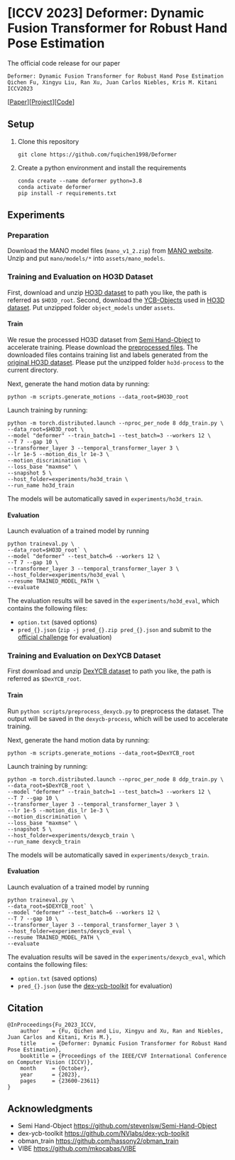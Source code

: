 # [ICCV 2023] Deformer: Dynamic Fusion Transformer for Robust Hand Pose Estimation


The official code release for our paper
```
Deformer: Dynamic Fusion Transformer for Robust Hand Pose Estimation
Qichen Fu, Xingyu Liu, Ran Xu, Juan Carlos Niebles, Kris M. Kitani
ICCV2023
```

[[Paper](https://arxiv.org/abs/2303.04991)][[Project](https://fuqichen1998.github.io/Deformer/)][[Code](https://github.com/fuqichen1998/Deformer)]

## Setup
1. Clone this repository
    ```
    git clone https://github.com/fuqichen1998/Deformer
    ```
2. Create a python environment and install the requirements
    ```
    conda create --name deformer python=3.8
    conda activate deformer
    pip install -r requirements.txt
    ```

## Experiments

### Preparation

Download the MANO model files (`mano_v1_2.zip`) from [MANO website](http://mano.is.tue.mpg.de/). 
Unzip and put `mano/models/*` into `assets/mano_models`. 


### Training and Evaluation on HO3D Dataset

First, download and unzip [HO3D dataset](https://cloud.tugraz.at/index.php/s/9HQF57FHEQxkdcz/download?path=%2F&files=HO3D_v2.zip) to path you like, the path is referred as `$HO3D_root`. Second, download the [YCB-Objects](https://drive.google.com/file/d/1FRoMPOz0jMLimKGRdp_zGzXDiW8XnOFG) 
used in [HO3D dataset](https://www.tugraz.at/index.php?id=40231). Put unzipped folder `object_models` under `assets`. 

#### Train

We resue the processed HO3D dataset from [Semi Hand-Object](https://github.com/stevenlsw/Semi-Hand-Object/tree/master) to accelerate training. 
Please download the [preprocessed files](https://drive.google.com/file/d/1yDOJW1QbEzKjHequi-Kod1Qv6_vL_K1d). 
The downloaded files contains training list and labels generated from the [original HO3D dataset](https://cloud.tugraz.at/index.php/s/9HQF57FHEQxkdcz/download?path=%2F&files=HO3D_v2.zip). 
Please put the unzipped folder `ho3d-process` to the current directory.

Next, generate the hand motion data by running: 
```
python -m scripts.generate_motions --data_root=$HO3D_root
```

Launch training by running:
```
python -m torch.distributed.launch --nproc_per_node 8 ddp_train.py \
--data_root=$HO3D_root \
--model "deformer" --train_batch=1 --test_batch=3 --workers 12 \
--T 7 --gap 10 \
--transformer_layer 3 --temporal_transformer_layer 3 \
--lr 1e-5 --motion_dis_lr 1e-3 \
--motion_discrimination \
--loss_base "maxmse" \
--snapshot 5 \
--host_folder=experiments/ho3d_train \
--run_name ho3d_train
```

The models will be automatically saved in `experiments/ho3d_train`.

#### Evaluation

Launch evaluation of a trained model by running
```
python traineval.py \
--data_root=$HO3D_root` \
--model "deformer" --test_batch=6 --workers 12 \
--T 7 --gap 10 \
--transformer_layer 3 --temporal_transformer_layer 3 \
--host_folder=experiments/ho3d_eval \
--resume TRAINED_MODEL_PATH \
--evaluate
```

The evaluation results will be saved in the `experiments/ho3d_eval`, which contains the following files: 
* `option.txt` (saved options) 
* `pred_{}.json` (```zip -j pred_{}.zip pred_{}.json``` and submit to the [official challenge](https://competitions.codalab.org/competitions/22485?) for evaluation)

### Training and Evaluation on DexYCB Dataset

First download and unzip [DexYCB dataset](https://dex-ycb.github.io/) to path you like, the path is referred as `$DexYCB_root`. 

#### Train

Run `python scripts/preprocess_dexycb.py` to preprocess the dataset. The output will be saved in the `dexycb-process`, which will be used to accelerate training.

Next, generate the hand motion data by running: 
```
python -m scripts.generate_motions --data_root=$DexYCB_root
```

Launch training by running:
```
python -m torch.distributed.launch --nproc_per_node 8 ddp_train.py \
--data_root=$DexYCB_root \
--model "deformer" --train_batch=1 --test_batch=3 --workers 12 \
--T 7 --gap 10 \
--transformer_layer 3 --temporal_transformer_layer 3 \
--lr 1e-5 --motion_dis_lr 1e-3 \
--motion_discrimination \
--loss_base "maxmse" \
--snapshot 5 \
--host_folder=experiments/dexycb_train \
--run_name dexycb_train
```

The models will be automatically saved in `experiments/dexycb_train`.

#### Evaluation

Launch evaluation of a trained model by running
```
python traineval.py \
--data_root=$DEXYCB_root` \
--model "deformer" --test_batch=6 --workers 12 \
--T 7 --gap 10 \
--transformer_layer 3 --temporal_transformer_layer 3 \
--host_folder=experiments/dexycb_eval \
--resume TRAINED_MODEL_PATH \
--evaluate
```

The evaluation results will be saved in the `experiments/dexycb_eval`, which contains the following files: 
* `option.txt` (saved options) 
* `pred_{}.json` (use the [dex-ycb-toolkit](https://github.com/NVlabs/dex-ycb-toolkit) for evaluation)

## Citation
```
@InProceedings{Fu_2023_ICCV,
    author    = {Fu, Qichen and Liu, Xingyu and Xu, Ran and Niebles, Juan Carlos and Kitani, Kris M.},
    title     = {Deformer: Dynamic Fusion Transformer for Robust Hand Pose Estimation},
    booktitle = {Proceedings of the IEEE/CVF International Conference on Computer Vision (ICCV)},
    month     = {October},
    year      = {2023},
    pages     = {23600-23611}
}
```


## Acknowledgments
* Semi Hand-Object https://github.com/stevenlsw/Semi-Hand-Object
* dex-ycb-toolkit https://github.com/NVlabs/dex-ycb-toolkit
* obman_train https://github.com/hassony2/obman_train
* VIBE https://github.com/mkocabas/VIBE

